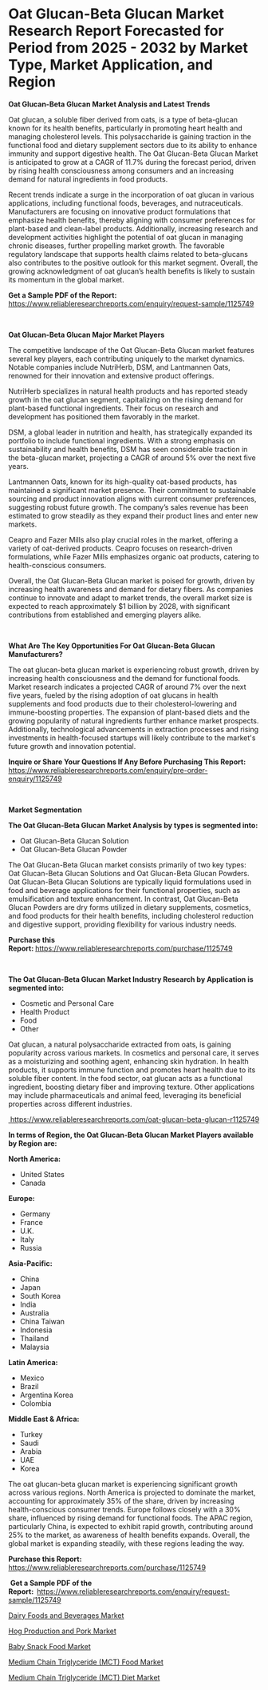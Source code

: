 <p><h1>Oat Glucan-Beta Glucan Market Research Report Forecasted for Period from 2025 -  2032 by Market Type, Market Application, and Region</h1></p><p><strong>Oat Glucan-Beta Glucan Market Analysis and Latest Trends</strong></p>
<p><p>Oat glucan, a soluble fiber derived from oats, is a type of beta-glucan known for its health benefits, particularly in promoting heart health and managing cholesterol levels. This polysaccharide is gaining traction in the functional food and dietary supplement sectors due to its ability to enhance immunity and support digestive health. The Oat Glucan-Beta Glucan Market is anticipated to grow at a CAGR of 11.7% during the forecast period, driven by rising health consciousness among consumers and an increasing demand for natural ingredients in food products.</p><p>Recent trends indicate a surge in the incorporation of oat glucan in various applications, including functional foods, beverages, and nutraceuticals. Manufacturers are focusing on innovative product formulations that emphasize health benefits, thereby aligning with consumer preferences for plant-based and clean-label products. Additionally, increasing research and development activities highlight the potential of oat glucan in managing chronic diseases, further propelling market growth. The favorable regulatory landscape that supports health claims related to beta-glucans also contributes to the positive outlook for this market segment. Overall, the growing acknowledgment of oat glucan’s health benefits is likely to sustain its momentum in the global market.</p></p>
<p><strong>Get a Sample PDF of the Report:&nbsp;</strong> <a href="https://www.reliableresearchreports.com/enquiry/request-sample/1125749?utm_campaign=102&utm_medium=2&utm_source=Github&utm_content=ia&utm_term=15022025&utm_id=oat-glucan-beta-glucan">https://www.reliableresearchreports.com/enquiry/request-sample/1125749</a></p>
<p>&nbsp;</p>
<p><strong>Oat Glucan-Beta Glucan Major Market Players</strong></p>
<p><p>The competitive landscape of the Oat Glucan-Beta Glucan market features several key players, each contributing uniquely to the market dynamics. Notable companies include NutriHerb, DSM, and Lantmannen Oats, renowned for their innovation and extensive product offerings.</p><p>NutriHerb specializes in natural health products and has reported steady growth in the oat glucan segment, capitalizing on the rising demand for plant-based functional ingredients. Their focus on research and development has positioned them favorably in the market.</p><p>DSM, a global leader in nutrition and health, has strategically expanded its portfolio to include functional ingredients. With a strong emphasis on sustainability and health benefits, DSM has seen considerable traction in the beta-glucan market, projecting a CAGR of around 5% over the next five years.</p><p>Lantmannen Oats, known for its high-quality oat-based products, has maintained a significant market presence. Their commitment to sustainable sourcing and product innovation aligns with current consumer preferences, suggesting robust future growth. The company’s sales revenue has been estimated to grow steadily as they expand their product lines and enter new markets.</p><p>Ceapro and Fazer Mills also play crucial roles in the market, offering a variety of oat-derived products. Ceapro focuses on research-driven formulations, while Fazer Mills emphasizes organic oat products, catering to health-conscious consumers.</p><p>Overall, the Oat Glucan-Beta Glucan market is poised for growth, driven by increasing health awareness and demand for dietary fibers. As companies continue to innovate and adapt to market trends, the overall market size is expected to reach approximately $1 billion by 2028, with significant contributions from established and emerging players alike.</p></p>
<p>&nbsp;</p>
<p><strong>What Are The Key Opportunities For Oat Glucan-Beta Glucan Manufacturers?</strong></p>
<p><p>The oat glucan-beta glucan market is experiencing robust growth, driven by increasing health consciousness and the demand for functional foods. Market research indicates a projected CAGR of around 7% over the next five years, fueled by the rising adoption of oat glucans in health supplements and food products due to their cholesterol-lowering and immune-boosting properties. The expansion of plant-based diets and the growing popularity of natural ingredients further enhance market prospects. Additionally, technological advancements in extraction processes and rising investments in health-focused startups will likely contribute to the market's future growth and innovation potential.</p></p>
<p><strong>Inquire or Share Your Questions If Any Before Purchasing This Report:</strong> <a href="https://www.reliableresearchreports.com/enquiry/pre-order-enquiry/1125749?utm_campaign=102&utm_medium=2&utm_source=Github&utm_content=ia&utm_term=15022025&utm_id=oat-glucan-beta-glucan">https://www.reliableresearchreports.com/enquiry/pre-order-enquiry/1125749</a></p>
<p>&nbsp;</p>
<p><strong>Market Segmentation</strong></p>
<p><strong>The Oat Glucan-Beta Glucan Market Analysis by types is segmented into:</strong></p>
<p><ul><li>Oat Glucan-Beta Glucan Solution</li><li>Oat Glucan-Beta Glucan Powder</li></ul></p>
<p><p>The Oat Glucan-Beta Glucan market consists primarily of two key types: Oat Glucan-Beta Glucan Solutions and Oat Glucan-Beta Glucan Powders. Oat Glucan-Beta Glucan Solutions are typically liquid formulations used in food and beverage applications for their functional properties, such as emulsification and texture enhancement. In contrast, Oat Glucan-Beta Glucan Powders are dry forms utilized in dietary supplements, cosmetics, and food products for their health benefits, including cholesterol reduction and digestive support, providing flexibility for various industry needs.</p></p>
<p><strong>Purchase this Report:&nbsp;</strong><a href="https://www.reliableresearchreports.com/purchase/1125749?utm_campaign=102&utm_medium=2&utm_source=Github&utm_content=ia&utm_term=15022025&utm_id=oat-glucan-beta-glucan">https://www.reliableresearchreports.com/purchase/1125749</a></p>
<p>&nbsp;</p>
<p><strong>The Oat Glucan-Beta Glucan Market Industry Research by Application is segmented into:</strong></p>
<p><ul><li>Cosmetic and Personal Care</li><li>Health Product</li><li>Food</li><li>Other</li></ul></p>
<p><p>Oat glucan, a natural polysaccharide extracted from oats, is gaining popularity across various markets. In cosmetics and personal care, it serves as a moisturizing and soothing agent, enhancing skin hydration. In health products, it supports immune function and promotes heart health due to its soluble fiber content. In the food sector, oat glucan acts as a functional ingredient, boosting dietary fiber and improving texture. Other applications may include pharmaceuticals and animal feed, leveraging its beneficial properties across different industries.</p></p>
<p><a href="https://www.reliableresearchreports.com/oat-glucan-beta-glucan-r1125749?utm_campaign=102&utm_medium=2&utm_source=Github&utm_content=ia&utm_term=15022025&utm_id=oat-glucan-beta-glucan">&nbsp;https://www.reliableresearchreports.com/oat-glucan-beta-glucan-r1125749</a></p>
<p><strong>In terms of Region, the Oat Glucan-Beta Glucan Market Players available by Region are:</strong></p>
<p>
    <p> <strong> North America: </strong>
        <ul>
            <li>United States</li>
            <li>Canada</li>
        </ul>
        </p> 
    <p> <strong> Europe: </strong>
        <ul>
            <li>Germany</li>
            <li>France</li>
            <li>U.K.</li>
            <li>Italy</li>
            <li>Russia</li>
        </ul>
        </p> 
    <p> <strong> Asia-Pacific: </strong>
        <ul>
            <li>China</li>
            <li>Japan</li>
            <li>South Korea</li>
            <li>India</li>
            <li>Australia</li>
            <li>China Taiwan</li>
            <li>Indonesia</li>
            <li>Thailand</li>
            <li>Malaysia</li>
        </ul>
        </p> 
    <p> <strong> Latin America: </strong>
        <ul>
            <li>Mexico</li>
            <li>Brazil</li>
            <li>Argentina Korea</li>
            <li>Colombia</li>
        </ul>
        </p> 
    <p> <strong> Middle East & Africa: </strong>
        <ul>
            <li>Turkey</li>
            <li>Saudi</li>
            <li>Arabia</li>
            <li>UAE</li>
            <li>Korea</li>
        </ul>
    </p>
    </p>
<p><p>The oat glucan-beta glucan market is experiencing significant growth across various regions. North America is projected to dominate the market, accounting for approximately 35% of the share, driven by increasing health-conscious consumer trends. Europe follows closely with a 30% share, influenced by rising demand for functional foods. The APAC region, particularly China, is expected to exhibit rapid growth, contributing around 25% to the market, as awareness of health benefits expands. Overall, the global market is expanding steadily, with these regions leading the way.</p></p>
<p><strong>Purchase this Report: </strong><a href="https://www.reliableresearchreports.com/purchase/1125749?utm_campaign=102&utm_medium=2&utm_source=Github&utm_content=ia&utm_term=15022025&utm_id=oat-glucan-beta-glucan">https://www.reliableresearchreports.com/purchase/1125749</a></p>
<p>&nbsp;<strong>Get a Sample PDF of the Report:&nbsp;&nbsp;</strong><a href="https://www.reliableresearchreports.com/enquiry/request-sample/1125749?utm_campaign=102&utm_medium=2&utm_source=Github&utm_content=ia&utm_term=15022025&utm_id=oat-glucan-beta-glucan">https://www.reliableresearchreports.com/enquiry/request-sample/1125749</a></p>
<p><strong></strong></p>
<p><p><a href="https://github.com/uramalorr/Market-Research-Report-List-1/blob/main/dairy-foods-and-beverages-market.md?utm_campaign=102&utm_medium=2&utm_source=Github&utm_content=ia&utm_term=15022025&utm_id=oat-glucan-beta-glucan">Dairy Foods and Beverages Market</a></p><p><a href="https://github.com/gamuoodhub/Market-Research-Report-List-1/blob/main/hog-production-and-pork-market.md?utm_campaign=102&utm_medium=2&utm_source=Github&utm_content=ia&utm_term=15022025&utm_id=oat-glucan-beta-glucan">Hog Production and Pork Market</a></p><p><a href="https://github.com/penecorodz74/Market-Research-Report-List-1/blob/main/baby-snack-food-market.md?utm_campaign=102&utm_medium=2&utm_source=Github&utm_content=ia&utm_term=15022025&utm_id=oat-glucan-beta-glucan">Baby Snack Food Market</a></p><p><a href="https://github.com/sadimsamid/Market-Research-Report-List-1/blob/main/medium-chain-triglyceride-mct-food-market.md?utm_campaign=102&utm_medium=2&utm_source=Github&utm_content=ia&utm_term=15022025&utm_id=oat-glucan-beta-glucan">Medium Chain Triglyceride (MCT) Food Market</a></p><p><a href="https://github.com/aistraasinyo/Market-Research-Report-List-1/blob/main/medium-chain-triglyceride-mct-diet-market.md?utm_campaign=102&utm_medium=2&utm_source=Github&utm_content=ia&utm_term=15022025&utm_id=oat-glucan-beta-glucan">Medium Chain Triglyceride (MCT) Diet Market</a></p></p>